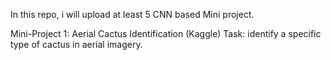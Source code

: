 In this repo, i will upload at least 5 CNN based Mini project.

Mini-Project 1:
Aerial Cactus Identification (Kaggle)
Task: identify a specific type of cactus in aerial imagery.

